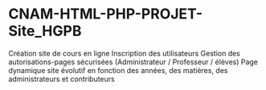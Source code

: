 # CNAM-HTML-PHP-PROJET-Site_HGPB
Création site de cours en ligne
Inscription des utilisateurs
Gestion des autorisations-pages sécurisées (Administrateur / Professeur / élèves)
Page dynamique
site évolutif en fonction des années, des matières, des administrateurs et contributeurs
